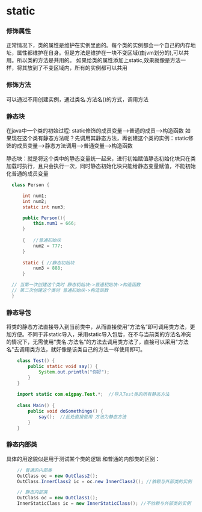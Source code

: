 # static
   
### 修饰属性

   正常情况下，类的属性是维护在实例里面的。每个类的实例都会一个自己的内存地址，属性都维护在自身。但是方法是维护在一块不变区域(由jvm划分的),可以共用。所以类的方法是共用的。
   如果给类的属性添加上static,效果就像是方法一样，将其放到了不变区域内，所有的实例都可以共用

    
### 修饰方法
可以通过不用创建实例，通过类名.方法名()的方式，调用方法
    
### 静态块
在java中一个类的初始过程: static修饰的成员变量-->普通的成员-->构造函数
如果现在这个类有静态方法呢？先调用其静态方法，再创建这个类的实例：static修饰的成员变量-->静态方法调用-->普通变量-->构造函数
    
静态块：就是将这个类中的静态变量统一起来，进行初始赋值静态初始化块只在类加载时执行，且只会执行一次，同时静态初始化块只能给静态变量赋值，不能初始化普通的成员变量
```java
  class Person {

      int num1;
      int num2;
      static int num3;

      public Person(){
          this.num1 = 666;
      }
      
      {   //普通初始块
          num2 = 777;
      }
      
      static { //静态初始块
          num3 = 888;
      }

  // 当第一次创建这个类时 静态初始块->普通初始块->构造函数
  // 第二次创建这个类时 普通初始块->构造函数 
  }
```
  

### 静态导包
将类的静态方法直接导入到当前类中，从而直接使用“方法名”即可调用类方法，更加方便。不同于非static导入，采用static导入包后，在不与当前类的方法名冲突的情况下，无需使用“类名.方法名”的方法去调用类方法了，直接可以采用"方法名"去调用类方法，就好像是该类自己的方法一样使用即可。

```java
    class Test() {
        public static void say() {
            System.out.println("你好");
        }
    }
    
    import static com.eigpay.Test.*;  //导入Test类的所有静态方法
    
    class Main() {
        public void doSomethings() {
            say();  //此处直接使用 方法为静态方法
        }
    }  
```
  
### 静态内部类
具体的用途貌似是用于测试某个类的逻辑
和普通的内部类的区别：
```java
    // 普通的内部类
    OutClass oc = new OutClass2();   
    OutClass.InnerClass2 ic = oc.new InnerClass2(); //依赖与外部类的实例

    // 静态内部类
    OutClass oc = new OutClass1();   
    InnerStaticClass ic = new InnerStaticClass(); //不依赖与外部类的实例 
```